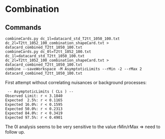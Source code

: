 # Combination

## Commands

```
combineCards.py dc_1l=datacard_std_T2tt_1050_100.txt dc_2l=T2tt_1052_100_combination_shapeCard.txt > datacard_combined_T2tt_1050_100.txt
combineCards.py dc_0l=T2tt_1052_100.txt dc_1l=datacard_std_T2tt_1050_100.txt dc_2l=T2tt_1052_100_combination_shapeCard.txt > datacard_combined_T2tt_1050_100.txt
combine --saveWorkspace -M AsymptoticLimits --rMin -2 --rMax 2 datacard_combined_T2tt_1050_100.txt
```

First attempt without correlating nuisances or background processes:
```
 -- AsymptoticLimits ( CLs ) --
Observed Limit: r < 3.1840
Expected  2.5%: r < 0.1165
Expected 16.0%: r < 0.1595
Expected 50.0%: r < 0.2313
Expected 84.0%: r < 0.3419
Expected 97.5%: r < 0.4901
```

The 0l analysis seems to be very sensitive to the value rMin/rMax => need to follow up.

